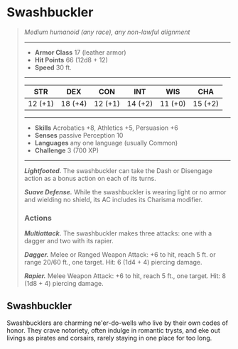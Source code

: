 # Swashbuckler
>*Medium humanoid (any race), any non-lawful alignment*
>___
>- **Armor Class** 17 (leather armor)
>- **Hit Points** 66 (12d8 + 12)
>- **Speed** 30 ft.
>___
>|STR|DEX|CON|INT|WIS|CHA|
>|:---:|:---:|:---:|:---:|:---:|:---:|
>|12 (+1)|18 (+4)|12 (+1)|14 (+2)|11 (+0)|15 (+2)|
>___
>- **Skills** Acrobatics +8, Athletics +5, Persuasion +6
>- **Senses** passive Perception 10
>- **Languages** any one language (usually Common)
>- **Challenge** 3 (700 XP)
>___
>***Lightfooted.*** The swashbuckler can take the Dash or Disengage action as a bonus action on each of its turns.  
>
>***Suave Defense.*** While the swashbuckler is wearing light or no armor and wielding no shield, its AC includes its Charisma modifier.  
>
>### Actions
>***Multiattack.*** The swashbuckler makes three attacks: one with a dagger and two with its rapier.  
>
>***Dagger.*** Melee  or Ranged Weapon Attack: +6 to hit, reach 5 ft. or range 20/60 ft., one target. Hit: 6 (1d4 + 4) piercing damage.  
>
>***Rapier.*** Melee Weapon Attack: +6 to hit, reach 5 ft., one target. Hit: 8 (1d8 + 4) piercing damage.
## Swashbuckler
Swashbucklers are charming ne'er-do-wells who live by their own codes of honor. They crave notoriety, often indulge in romantic trysts, and eke out livings as pirates and corsairs, rarely staying in one place for too long.